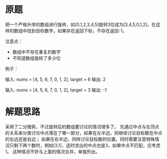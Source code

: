 # 原题
把一个严格升序的数组进行旋转，如[0,1,2,3,4,5]旋转3位成为[3,4,5,0,1,2]。在这样的数组中找到目标数字。如果存在返回下标，不存在返回-1。

注意点：

  - 数组中不存在重复的数字
  - 不知道数组旋转了多少位

例子：

输入: nums = [4, 5, 6, 7, 0, 1, 2], target = 6 输出: 2

输入: nums = [4, 5, 6, 7, 0, 1, 2], target = 3 输出: -1

# 解题思路
采用了二分搜索，不过旋转后的数组要讨论的情况增多了。
先通过中点与左顶点的关系来分类讨论中点落在了哪一部分，如果在左半边，则继续讨论目标数在中点的左边还是右边；
如果在右半边，同样讨论目标数的位置。同时需要注意特殊情况只剩下两个数时，例如[3,1]，这时求出的中点也是3，如果中点不匹配，应考虑1。
这种情况不好与上面的情况合并，单独列出。
